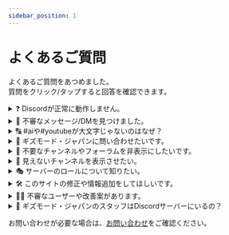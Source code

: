```yaml
---
sidebar_position: 1
---
```


# よくあるご質問

よくあるご質問をあつめました。  
質問をクリック/タップすると回答を確認できます。

<details>
  <summary>❓ Discordが正常に動作しません。</summary>
  <p>🔧 以下の内容をお試しください。それでも改善しない場合は、<a href="/tutorial/channel-list#%E3%83%A9%E3%82%A4%E3%83%95%E3%82%B9%E3%82%BF%E3%82%A4%E3%83%AB" class="qa-faq" rel="noopener">#雑談や#質問</a>で質問するか、<a href="https://support.discord.com/hc/ja" class="qa-faq" rel="noopener">Discordのサポートページ</a>をご利用ください。</p>
  <ul>
    <li>🔄 Discordやデバイスの再起動</li>
    <li>🧹 キャッシュのクリア</li>
    <li>📲 アプリの再インストール</li>
  </ul>
</details>

<details>
  <summary>🚨 不審なメッセージ/DMを見つけました。</summary>
  <p>👮‍♂️ GIZMODO WOODS内のメッセージは、<a href="/tutorial/inquiry/report-message" class="qa-faq" rel="noopener">投稿（メッセージ）の通報</a>から通報してください。DMはスクリーンショットとユーザー名を添えて<a href="/tutorial/inquiry/contact" class="qa-faq" rel="noopener">お問い合わせ</a>ください。</p>
  <p>⚠️ 他のDiscordサーバーやサービスでの事象には対応できません。</p>
</details>

<details>
  <summary>🔠 #aiや#youtubeが大文字じゃないのはなぜ？</summary>
  <p>📌 Discordではチャンネル名に大文字を使用できず、自動的に小文字に変換される仕様があるからです。</p>
</details>

<details>
  <summary>📩 ギズモード・ジャパンに問い合わせたいです。</summary>
  <p>📬 <a href="https://www.mediagene.co.jp/contact" class="qa-faq" rel="noopener">株式会社メディアジーンのお問い合わせ窓口</a>をご利用ください。</p>
</details>

<details>
  <summary>🙈 不要なチャンネルやフォーラムを非表示にしたいです。</summary>
  <p>👁️ <a href="/tutorial/channel-display/settings/#見たいチャンネルのみを表示" class="qa-faq" rel="noopener">チャンネル表示</a>や<a href="/tutorial/forum/follow-unfollow" class="qa-faq" rel="noopener">スレッドの参加/退出</a>の設定をご確認ください。</p>
</details>

<details>
  <summary>👀 見えないチャンネルを表示させたい。</summary>
  <p>📖 <a href="/tutorial/channel-display/settings#すべてのチャンネルを表示" class="qa-faq" rel="noopener">チャンネル表示</a>の手順に従ってください。</p>
</details>

<details>
  <summary>🎭 サーバーのロールについて知りたい。</summary>
  <p>🧾 <a href="/tutorial/role/overview" class="qa-faq" rel="noopener">ロール</a>のページをご覧ください。</p>
</details>

<details>
  <summary>🛠 このサイトの修正や情報追加をしてほしいです。</summary>
  <p>✍️ <a href="/about-us#このウェブサイトについてのお問い合わせ" class="qa-faq" rel="noopener">このウェブサイトについてのお問い合わせ</a>をご参照ください。</p>
</details>

<details>
  <summary>🧑‍⚖️ 不審なユーザーや改善案があります。</summary>
  <p>📮 具体的な内容を添えて<a href="/tutorial/inquiry/contact" class="qa-faq" rel="noopener">お問い合わせ</a>ください。なお、GIZMODO WOODS外のサービスは対象外です。</p>
</details>

<details>
  <summary>📰 ギズモード・ジャパンのスタッフはDiscordサーバーにいるの？</summary>
  <p>👓 <a href="/tutorial/role/overview#運営関連" class="qa-faq" rel="noopener">編集部</a>ロールが付いているユーザーがギズモード・ジャパンのスタッフです。</p>
</details>

お問い合わせが必要な場合は、[お問い合わせ](/tutorial/inquiry/contact)をご確認ください。

